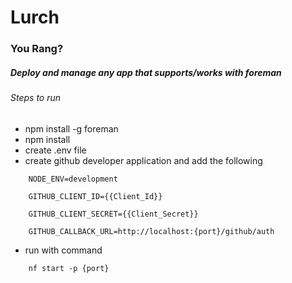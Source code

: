 # Lurch

### You Rang?

##### Deploy and manage any app that supports/works with foreman

###### Steps to run

* npm install -g foreman
* npm install
* create .env file
* create github developer application and add the following
```
    NODE_ENV=development

    GITHUB_CLIENT_ID={{Client_Id}}

    GITHUB_CLIENT_SECRET={{Client_Secret}}

    GITHUB_CALLBACK_URL=http://localhost:{port}/github/auth
```
* run with command
```
    nf start -p {port}
```